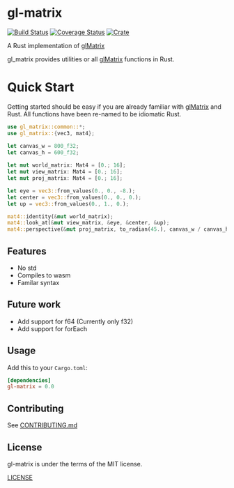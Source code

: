 # gl-matrix

[![Build Status](https://travis-ci.org/sognefej/gl-matrix.svg?branch=master)](https://travis-ci.org/sognefej/gl-matrix)
[![Coverage Status](https://coveralls.io/repos/github/sognefej/gl-matrix/badge.svg)](https://coveralls.io/github/sognefej/gl-matrix)
[![Crate](https://img.shields.io/crates/v/rand.svg)](https://crates.io/crates/gl_matrix)

A Rust implementation of [glMatrix](http://glmatrix.net/)

gl_matrix provides utilities or all [glMatrix](http://glmatrix.net/) functions in Rust. 
 
 # Quick Start

 Getting started should be easy if you are already familiar with [glMatrix](http://glmatrix.net/) 
 and Rust. All functions have been re-named to be idiomatic Rust. 
 
 ```rust
 use gl_matrix::common::*;
 use gl_matrix::{vec3, mat4};
 
 let canvas_w = 800_f32; 
 let canvas_h = 600_f32;
  
 let mut world_matrix: Mat4 = [0.; 16];
 let mut view_matrix: Mat4 = [0.; 16];
 let mut proj_matrix: Mat4 = [0.; 16];
 
 let eye = vec3::from_values(0., 0., -8.);
 let center = vec3::from_values(0., 0., 0.); 
 let up = vec3::from_values(0., 1., 0.);
 
 mat4::identity(&mut world_matrix);
 mat4::look_at(&mut view_matrix, &eye, &center, &up);
 mat4::perspective(&mut proj_matrix, to_radian(45.), canvas_w / canvas_h, 0.1, Some(100.0));
```
## Features 
- No std 
- Compiles to wasm 
- Familar syntax

## Future work 
- Add support for f64 (Currently only f32) 
- Add support for forEach 

## Usage

Add this to your `Cargo.toml`:

```toml
[dependencies]
gl-matrix = 0.0
```

## Contributing 

See [CONTRIBUTING.md](./CONTRIBUTING.md)

## License
gl-matrix is under the terms of the MIT license.

[LICENSE](LICENSE)
